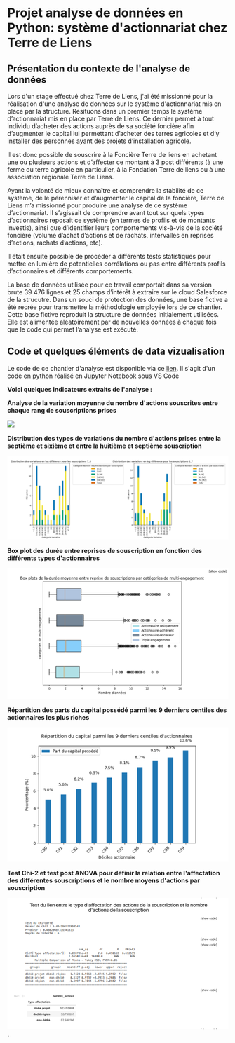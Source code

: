 # Projet  analyse de données en Python: système d'actionnariat chez Terre de Liens


## Présentation du contexte de l'analyse de données
Lors d'un stage effectué chez Terre de Liens, j'ai été missionné pour la réalisation d'une analyse de données sur le système d'actionnariat mis en place par la structure. Resituons dans un premier temps le système d’actionnariat mis en place par Terre de Liens. Ce dernier permet à tout individu d’acheter des actions auprès de sa société foncière afin d’augmenter le capital lui permettant d’acheter des terres agricoles et d’y installer des personnes ayant des projets d’installation agricole.

Il est donc possible de souscrire à la Foncière Terre de liens en achetant une ou plusieurs actions et d’affecter ce montant à 3 post différents (à une ferme ou terre agricole en particulier, à la Fondation Terre de liens ou à une association régionale Terre de Liens.

Ayant la volonté de mieux connaître et comprendre la stabilité de ce système, de le pérenniser et d’augmenter le capital de la foncière, Terre de Liens m’a missionné pour produire une analyse de ce système d’actionnariat. Il s’agissait de comprendre avant tout sur quels types d’actionnaires reposait ce système (en termes de profils et de montants investis), ainsi que d’identifier leurs comportements vis-à-vis de la société foncière (volume d’achat d’actions et de rachats, intervalles en reprises d’actions, rachats d’actions, etc).

Il était ensuite possible de procéder à différents tests statistiques pour mettre en lumière de potentielles corrélations ou pas entre différents profils d’actionnaires et différents comportements.

La base de données utilisée pour ce travail comportait dans sa version brute 39 476 lignes et 25 champs d’intérêt à extraire sur le cloud Salesforce de la strucutre. Dans un souci de protection des données, une base fictive a été recrée pour transmettre la méthodologie employée lors de ce chantier. Cette base fictive reproduit la structure de données initialement utilisées. Elle est alimentée aléatoirement par de nouvelles données à chaque fois que le code qui permet l’analyse est exécuté.

## Code et quelques éléments de data vizualisation

Le code de ce chantier d'analyse est disponible via ce [lien](../asset/data_analysis_TDL/notebooks/Jupyter_notebook_analyse_actionnariat.ipynb). Il s'agit d'un code en python réalisé en Jupyter Notebook sous VS Code
 

**Voici quelques indicateurs extraits de l'analyse :**

**Analyse de la variation moyenne du nombre d'actions souscrites entre chaque rang de souscriptions prises**

![](../asset/data_analysis_TDL/images/Analyse%20de%20la%20variation%20moyenne%20du%20nombre%20d%E2%80%99actions%20souscrites%20entre%20chaque%20rang%20de%20souscriptions%20prises.png)

**Distribution des types de variations du nombre d'actions prises entre la septième et sixième  et entre la huitième et septième souscription**

![](../asset/data_analysis_TDL/images/Distribution%20des%20types%20de%20variations%20du%20nombre%20d%E2%80%99actions%20prises%20entre%20la%20septie%CC%80me%20et%20sixie%CC%80me%20et%20entre%20la%20huitie%CC%80me%20et%20septie%CC%80me%20souscription%20%20.png)

**Box plot des durée entre reprises de souscription en fonction des différents types d'actionnaires**

![](../asset/data_analysis_TDL/images/Box%20plot%20des%20dure%CC%81e%20entre%20reprises%20de%20souscription%20en%20fonction%20des%20diffe%CC%81rents%20types%20d%E2%80%99actionnaires%20.png)

**Répartition des parts du capital possédé parmi les 9 derniers centiles des actionnaires les plus riches**

![](../asset/data_analysis_TDL/images/Re%CC%81partition%20des%20parts%20du%20capital%20posse%CC%81de%CC%81%20parmi%20les%209%20derniers%20centiles%20des%20actionnaires%20les%20plus%20riches%20%20.png)

**Test Chi-2 et test post ANOVA pour définir la relation entre l'affectation des différentes souscriptions et le nombre moyens d'actions par souscription**

![](../asset/data_analysis_TDL/images/Test%20Chi-2%20et%20test%20post%20ANOVA%20pour%20de%CC%81finir%20la%20relation%20entre%20l%E2%80%99affectation%20des%20diffe%CC%81rentes%20souscriptions%20et%20le%20nombre%20moyens%20d%E2%80%99actions%20par%20souscription%20%20.png). 


